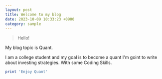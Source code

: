 ```yaml
---
layout: post
title: Welcome to my blog
date: 2023-10-09 10:33:23 +0900
category: sample
---
```

> Hello!

My blog topic is Quant.

I am a college student and my goal is to become a quant
I'm goint to write about investing strategies.
With some Coding Skills.

```ruby
print 'Enjoy Quant'
```